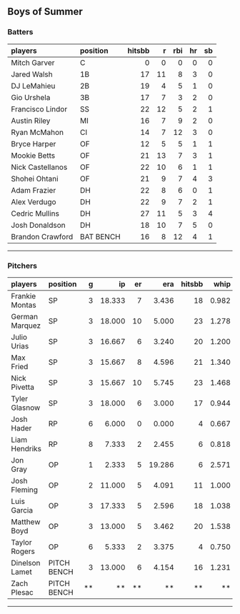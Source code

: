 ## Boys of Summer

### Batters

 
|players          |position  | hitsbb|  r| rbi| hr| sb| 
|:----------------|:---------|------:|--:|---:|--:|--:| 
|Mitch Garver     |C         |      0|  0|   0|  0|  0| 
|Jared Walsh      |1B        |     17| 11|   8|  3|  0| 
|DJ LeMahieu      |2B        |     19|  4|   5|  1|  0| 
|Gio Urshela      |3B        |     17|  7|   3|  2|  0| 
|Francisco Lindor |SS        |     22| 12|   5|  2|  1| 
|Austin Riley     |MI        |     16|  7|   9|  2|  0| 
|Ryan McMahon     |CI        |     14|  7|  12|  3|  0| 
|Bryce Harper     |OF        |     12|  5|   5|  1|  1| 
|Mookie Betts     |OF        |     21| 13|   7|  3|  1| 
|Nick Castellanos |OF        |     22| 10|   6|  1|  1| 
|Shohei Ohtani    |OF        |     21|  9|   7|  4|  3| 
|Adam Frazier     |DH        |     22|  8|   6|  0|  1| 
|Alex Verdugo     |DH        |     22|  9|   7|  2|  1| 
|Cedric Mullins   |DH        |     27| 11|   5|  3|  4| 
|Josh Donaldson   |DH        |     18| 10|   7|  5|  0| 
|Brandon Crawford |BAT BENCH |     16|  8|  12|  4|  1| 

* * *

### Pitchers

 
|players        |position    |  g|     ip| er|    era| hitsbb|  whip| so|  w| sv| 
|:--------------|:-----------|--:|------:|--:|------:|------:|-----:|--:|--:|--:| 
|Frankie Montas |SP          |  3| 18.333|  7|  3.436|     18| 0.982| 18|  2|  0| 
|German Marquez |SP          |  3| 18.000| 10|  5.000|     23| 1.278| 18|  1|  0| 
|Julio Urias    |SP          |  3| 16.667|  6|  3.240|     20| 1.200| 15|  2|  0| 
|Max Fried      |SP          |  3| 15.667|  8|  4.596|     21| 1.340| 15|  1|  0| 
|Nick Pivetta   |SP          |  3| 15.667| 10|  5.745|     23| 1.468| 21|  0|  0| 
|Tyler Glasnow  |SP          |  3| 18.000|  6|  3.000|     17| 0.944| 25|  1|  0| 
|Josh Hader     |RP          |  6|  6.000|  0|  0.000|      4| 0.667| 11|  0|  5| 
|Liam Hendriks  |RP          |  8|  7.333|  2|  2.455|      6| 0.818| 10|  2|  5| 
|Jon Gray       |OP          |  1|  2.333|  5| 19.286|      6| 2.571|  0|  0|  0| 
|Josh Fleming   |OP          |  2| 11.000|  5|  4.091|     11| 1.000|  5|  1|  0| 
|Luis Garcia    |OP          |  3| 17.333|  5|  2.596|     18| 1.038| 18|  2|  0| 
|Matthew Boyd   |OP          |  3| 13.000|  5|  3.462|     20| 1.538|  9|  1|  0| 
|Taylor Rogers  |OP          |  6|  5.333|  2|  3.375|      4| 0.750|  7|  0|  2| 
|Dinelson Lamet |PITCH BENCH |  3| 13.000|  6|  4.154|     16| 1.231| 15|  0|  0| 
|Zach Plesac    |PITCH BENCH | **|     **| **|     **|     **|    **| **| **| **| 


* * *


